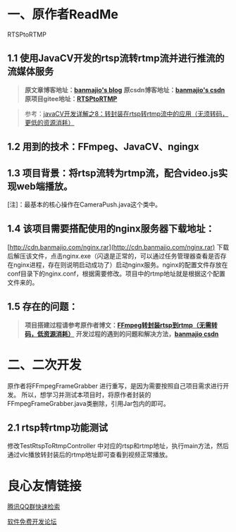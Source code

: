 # 一、原作者ReadMe
RTSPtoRTMP
## 1.1 使用JavaCV开发的rtsp流转rtmp流并进行推流的流媒体服务
>**原文章博客地址：[banmajio's blog](https://www.banmajio.com/)**
>**原csdn博客地址：[banmajio's csdn](https://blog.csdn.net/weixin_40777510)**
>**原项目gitee地址：[RTSPtoRTMP](https://gitee.com/banmajio/RTSPtoRTMP)**

> 参考：[javaCV开发详解之8：转封装在rtsp转rtmp流中的应用（无须转码，更低的资源消耗）](https://blog.csdn.net/eguid_1/article/details/83025621)

## 1.2 用到的技术：FFmpeg、JavaCV、ngingx

## 1.3 项目背景：将rtsp流转为rtmp流，配合video.js实现web端播放。

[注]：最基本的核心操作在CameraPush.java这个类中。

## 1.4 该项目需要搭配使用的nginx服务器下载地址：
[http://cdn.banmajio.com/nginx.rar](http://cdn.banmajio.com/nginx.rar)
下载后解压该文件，点击nginx.exe（闪退是正常的，可以通过任务管理器查看是否存在nginx进程，存在则说明启动成功了）启动nginx服务。nginx的配置文件存放在conf目录下的nginx.conf，根据需要修改。项目中的rtmp地址就是根据这个配置文件来的。

## 1.5 存在的问题：
>**项目搭建过程请参考原作者博文：[FFmpeg转封装rtsp到rtmp（无需转码，低资源消耗）](https://www.banmajio.com/post/638986b0.html#more)**
>**开发过程的遇到的问题和解决方法，[banmajio csdn](https://blog.csdn.net/weixin_40777510)**

# 二、二次开发
原作者将FFmpegFrameGrabber 进行重写，是因为需要按照自己项目需求进行开发。
所以，想学习并测试本项目时，将原作者封装的FFmpegFrameGrabber.java类删除，引用Jar包内的即可。

## 2.1 rtsp转rtmp功能测试
修改TestRtspToRtmpController 中对应的rtsp和rtmp地址，执行main方法，然后通过vlc播放转封装后的rtmp地址即可查看到视频正常播放。


 # 良心友情链接

[腾讯QQ群快速检索](http://u.720life.cn/s/8cf73f7c)

[软件免费开发论坛](http://u.720life.cn/s/bbb01dc0)